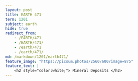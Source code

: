 ```yaml
---
layout: post
title: EARTH 471
term: 1201
subject: earth
hide: true
redirect_from:
    - /EARTH/471
    - /EARTH/471/
    - /earth/471
    - /earth/471/
md: /markdown/1201/earth471/
feature_image: "https://picsum.photos/2560/600?image=875"
feature_text: |
    <h2 style="color:white;"> Mineral Deposits </h2>
---
```



